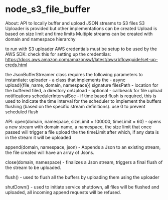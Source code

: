 # node_s3_file_buffer

About:
API to locally buffer and upload JSON streams to S3 files
S3 Uploader is provided but other implementations can be created
Upload is based on size limit and time limits
Multiple streams can be created with domain and namespace hierarchy

to run with S3 uploader AWS credentials must be setup to be used by the AWS SDK:
check this for setting up the credentilas: https://docs.aws.amazon.com/amazonswf/latest/awsrbflowguide/set-up-creds.html

the JsonBufferStreamer class requires the following parameters to instantiate:
uploader -  a class that implements the - async upload({file_name, domain, namespace}) signature
filesPath - location for the buffered filed, a directory
onUpload - optional - callbeack for file upload notifications
schedulerIntervalSec - if time based flush is required, this is used to indicate the time interval for the scheduler to 
implement the buffers flushing (based on the specific stream definitions). use 0 to prevent scheduled flush

API:
open(domain, namespace, sizeLimit = 100000, timeLimit = 60)  - opens a new stream with domain name, a namespace,
the size limit that once passed will trigger a file upload
the the timeLimit after which, if any data is in the stream it will be uploaded

append(domain, namespace, json) -  Appends a Json to an existing stream, the file created will have an array 
of Jsons.

close(domain, namespace) - finalizes a Json stream, triggers a final flush of the stream to be uploaded.

flush() - used to flush all the buffers by uploading them using the uploader

shutDown() - used to initiate service shutdown, all files will be flushed and uploaded, all incoming append requests 
will be refused.





